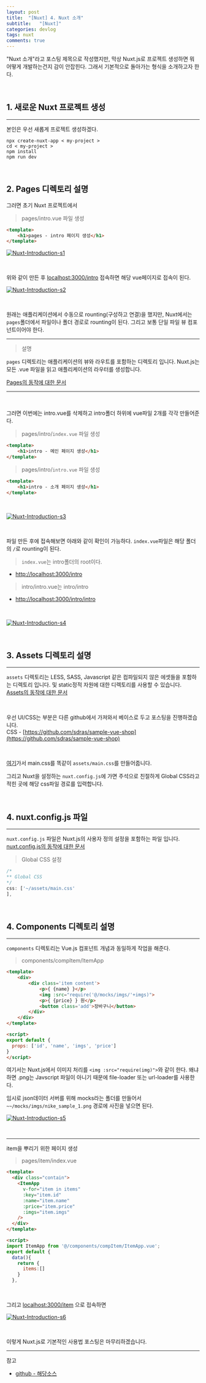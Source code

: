 ```yaml
---
layout: post
title:  "[Nuxt] 4. Nuxt 소개"
subtitle:   "[Nuxt]"
categories: devlog
tags: nuxt
comments: true
---
```


"Nuxt 소개"라고 포스팅 제목으로 작성했지만, 막상 Nuxt.js로 프로젝트 생성하면 뭐 어떻게 개발하는건지 감이 안잡힌다. 그래서 기본적으로 돌아가는 형식을 소개하고자 한다. 

<br>


## 1. 새로운 Nuxt 프로젝트 생성
---

본인은 우선 새롭게 프로젝트 생성하겠다.

```
npx create-nuxt-app < my-project >
cd < my-project >
npm install
npm run dev
```

<br>


## 2. Pages 디렉토리 설명

그러면 초기 Nuxt 프로젝트에서 

> pages/intro.vue 파일 생성

```html
<template>
    <h1>pages - intro 페이지 생성</h1>
</template>
```

[![Nuxt-Introduction-s1](/assets/img/devlog/201811/Nuxt-Introduction-s1.png)]()

<br>

위와 같이 만든 후 [localhost:3000/intro](http://localhost:3000/intro) 접속하면 해당 vue페이지로 접속이 된다.

[![Nuxt-Introduction-s2](/assets/img/devlog/201811/Nuxt-Introduction-s2.png)]()

<br>

원래는 애플리케이션에서 수동으로 rounting(구성하고 연결)을 했지만, Nuxt에서는 `pages`폴더에서 
파일이나 폴더 경로로 rounting이 된다. 그리고 보통 단일 파일 뷰 컴포넌트이어야 한다.

--- 

> 설명

`pages` 디렉토리는 애플리케이션의 뷰와 라우트를 포함하는 디렉토리 입니다. Nuxt.js는 모든 .vue 파일을 읽고 애플리케이션의 라우터를 생성합니다.

[Pages의 동작에 대한 문서](https://ko.nuxtjs.org/guide/views)

----

<br>

그러면 이번에는 intro.vue를 삭제하고 intro폴더 하위에 vue파일 2개를 각각 만들어준다.

> pages/intro/`index.vue` 파일 생성

```html
<template>
    <h1>intro - 메인 페이지 생성</h1>
</template>
```

> pages/intro/`intro.vue` 파일 생성

```html
<template>
    <h1>intro - 소개 페이지 생성</h1>
</template>
```

<br>

[![Nuxt-Introduction-s3](/assets/img/devlog/201811/Nuxt-Introduction-s3.png)]()

<br>

파일 만든 후에 접속해보면 아래와 같이 확인이 가능하다. `index.vue`파일은 해당 폴더의 `/`로 rounting이 된다.

> `index.vue`는 intro폴더의 root이다.
- [http://localhost:3000/intro](http://localhost:3000/intro)

> intro/intro.vue는 intro/intro
- [http://localhost:3000/intro/intro](http://localhost:3000/intro/intro)

<br>

[![Nuxt-Introduction-s4](/assets/img/devlog/201811/Nuxt-Introduction-s4.png)]()

<br>


## 3. Assets 디렉토리 설명
---

`assets` 디렉토리는 LESS, SASS, Javascript 같은 컴파일되지 않은 에셋들을 포함하는 디렉토리 입니다. 및 static정적 자원에 대한 디렉토리를 사용할 수 있습니다.  
[Assets의 동작에 대한 문서](https://ko.nuxtjs.org/guide/assets)

<br>

우선 UI/CSS는 부분은 다른 github에서 가져와서 베이스로 두고 포스팅을 진행하겠습니다.  
CSS - [https://github.com/sdras/sample-vue-shop](https://github.com/sdras/sample-vue-shop)

<br>

[여기](https://github.com/sdras/sample-vue-shop/blob/master/assets/main.css)가서 main.css를 똑같이 `assets/main.css`를 만들어줍니다.  

그리고 Nuxt을 설정하는 `nuxt.config.js`에 가면 주석으로 친절하게 Global CSS라고 적힌 곳에 해당 css파일 경로를 입력합니다.

<br>


## 4. nuxt.config.js 파일
---

`nuxt.config.js` 파일은 Nuxt.js의 사용자 정의 설정을 포함하는 파일 입니다.  
[nuxt.config.js의 동작에 대한 문서](https://ko.nuxtjs.org/guide/configuration)


> Global CSS 설정

```js
/*
** Global CSS
*/
css: ['~/assets/main.css'
],
``` 

<br>


## 4. Components 디렉토리 설명 
---

`components` 디렉토리는 Vue.js 컴포넌트 개념과 동일하게 작업을 해준다.

> components/compItem/ItemApp

```html
<template>
    <div>
        <div class='item content'>
            <p>{ {name} }</p>
            <img :src="require('@/mocks/imgs/'+imgs)">
            <p>{ {price} } 원</p>
            <button class='add'>장바구니</button>
        </div>
    </div>
</template>

<script>
export default {
  props: ['id', 'name', 'imgs', 'price']
}
</script>
```

여기서는 Nuxt.js에서 이미지 처리를 `<img :src="require(img)">`와 같이 한다. 왜냐하면 .png는 Javscript 파일이 아니기 때문에 file-loader 또는 url-loader를 사용한다.


임시로 json데이터 서버를 위해 mocks라는 폴더를 만들어서 `~~/mocks/imgs/nike_sample_1.png` 경로에 사진을 넣으면 된다.

[![Nuxt-Introduction-s5](/assets/img/devlog/201811/Nuxt-Introduction-s5.png)]()

<br>

---

item을 뿌리기 위한 페이지 생성

> pages/item/index.vue

```html 
<template>
  <div class="contain">
    <ItemApp
      v-for="item in items"
      :key="item.id"
      :name="item.name"
      :price="item.price"
      :imgs="item.imgs"
    />
  </div>
</template>

<script>
import ItemApp from '@/components/compItem/ItemApp.vue';
export default {
  data(){
    return {
      items:[]
    }
  },
```

<br>

그리고 [localhost:3000/item](localhost:3000/item) 으로 접속하면

[![Nuxt-Introduction-s6](/assets/img/devlog/201811/Nuxt-Introduction-s6.png)]()

<br>

이렇게 Nuxt.js로 기본적인 사용법 포스팅은 마무리하겠습니다.


---
참고

+ [github - 해당소스](https://github.com/linked2ev/vue-nuxt-sample/tree/master/nuxt-app-basic)